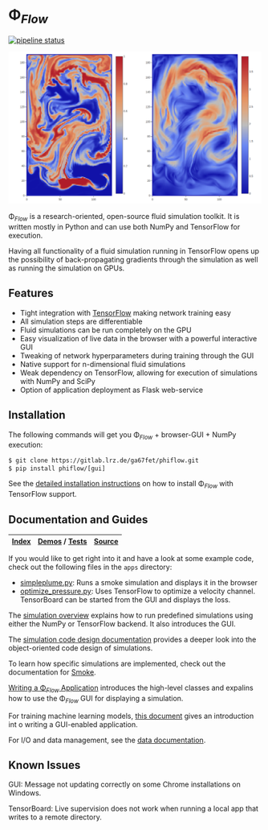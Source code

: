# Φ<sub>*Flow*</sub>

[![pipeline status](https://gitlab.lrz.de/ga67fet/phiflow/badges/master/pipeline.svg)](https://gitlab.lrz.de/ga67fet/phiflow/commits/master)


![Gui](documentation/figures/Gui.png)

Φ<sub>*Flow*</sub> is a research-oriented, open-source fluid simulation toolkit.
It is written mostly in Python and can use both NumPy and TensorFlow for execution.

Having all functionality of a fluid simulation running in TensorFlow opens up the possibility of back-propagating gradients through the simulation as well as running the simulation on GPUs.


## Features
- Tight integration with [TensorFlow](https://www.tensorflow.org/) making network training easy
- All simulation steps are differentiable
- Fluid simulations can be run completely on the GPU
- Easy visualization of live data in the browser with a powerful interactive GUI
- Tweaking of network hyperparameters during training through the GUI
- Native support for n-dimensional fluid simulations
- Weak dependency on TensorFlow, allowing for execution of simulations with NumPy and SciPy
- Option of application deployment as Flask web-service


## Installation

The following commands will get you Φ<sub>*Flow*</sub> + browser-GUI + NumPy execution:

```
$ git clone https://gitlab.lrz.de/ga67fet/phiflow.git
$ pip install phiflow/[gui]
```

See the [detailed installation instructions](documentation/Installation_Instructions.md) on how to install Φ<sub>*Flow*</sub>
with TensorFlow support.


## Documentation and Guides

| [Index](documentation) | [Demos](apps) / [Tests](tests) | [Source](phi) |
|-------|---------------|--------|

If you would like to get right into it and have a look at some example code, check out the following files in the `apps` directory:

- [simpleplume.py](./apps/simpleplume.py): Runs a smoke simulation and displays it in the browser
- [optimize_pressure.py](./apps/optimize_pressure.py): Uses TensorFlow to optimize a velocity channel. TensorBoard can be started from the GUI and displays the loss.

The [simulation overview](documentation/Simulation_Overview.md) explains how to run predefined simulations using either the NumPy or TensorFlow backend. It also introduces the GUI.

The [simulation code design documentation](documentation/Simulation_Architecture.md) provides a deeper look into the object-oriented code design of simulations.

To learn how specific simulations are implemented, check out the documentation for [Smoke](documentation/Smoke_Simulation.md). 

[Writing a Φ<sub>*Flow*</sub> Application](documentation/Browser_GUI.md) introduces the high-level classes and expalins how to use the Φ<sub>*Flow*</sub> GUI for displaying a simulation.

For training machine learning models, [this document](documentation/Interactive_Training_Apps.md) gives an introduction int o writing a GUI-enabled application.


For I/O and data management, see the [data documentation](documentation/Reading_and_Writing_Data.md).

## Known Issues

GUI: Message not updating correctly on some Chrome installations on Windows.

TensorBoard: Live supervision does not work when running a local app that writes to a remote directory.